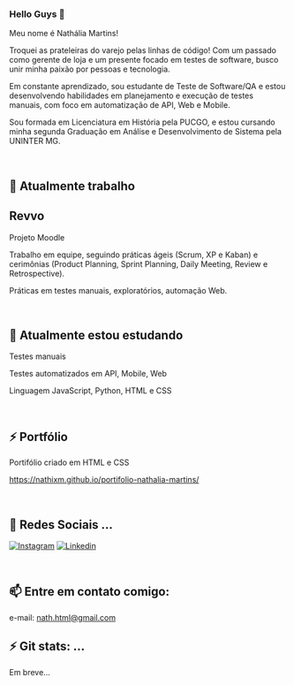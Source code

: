 
### Hello Guys 👋

Meu nome é Nathália Martins!

Troquei as prateleiras do varejo pelas linhas de código! ️Com um passado como gerente de loja e um presente focado em testes de software, busco unir minha paixão por pessoas e tecnologia.  

Em constante aprendizado, sou estudante de Teste de Software/QA e estou desenvolvendo habilidades em planejamento e execução de testes manuais, com foco em automatização de API, Web e Mobile.

Sou formada em Licenciatura em História pela PUCGO, e estou cursando minha segunda Graduação em Análise e Desenvolvimento de Sistema pela UNINTER MG.

<br>

## 🔭 Atualmente trabalho

## Revvo
Projeto Moodle

Trabalho em equipe, seguindo práticas ágeis (Scrum, XP e Kaban) e cerimônias (Product Planning, Sprint Planning, Daily Meeting, Review e Retrospective).  

Práticas em testes manuais, exploratórios, automação Web.

<br>

## 🌱 Atualmente estou estudando

Testes manuais

Testes automatizados em API, Mobile, Web

Linguagem JavaScript, Python, HTML e CSS

<br>


## ⚡ Portfólio 

Portifólio criado em HTML e CSS

https://nathixm.github.io/portifolio-nathalia-martins/

<br>

## 💬 Redes Sociais ...

[![Instagram](https://img.shields.io/badge/Instagram-E4405F?style=for-the-badge&logo=instagram&logoColor=white)](https://www.instagram.com/nathixm/)
[![Linkedin](https://img.shields.io/badge/LinkedIn-0077B5?style=for-the-badge&logo=linkedin&logoColor=white)](https://www.linkedin.com/in/nathixm/)

<br>

## 📫 Entre em contato comigo:
e-mail: nath.html@gmail.com
<br>

## ⚡ Git stats: ...

Em breve...
